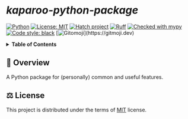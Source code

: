 # ***kaparoo-python-package***



<!-- [              MARKDOWN BADGES              ] -->

[![Python](https://img.shields.io/badge/python-3.10+-blue.svg)](https://www.python.org/downloads/)
[![License: MIT](https://img.shields.io/badge/License-MIT-yellow.svg)](https://opensource.org/licenses/MIT)
[![Hatch project](https://img.shields.io/badge/%F0%9F%A5%9A-Hatch-4051b5.svg)](https://github.com/pypa/hatch)
[![Ruff](https://img.shields.io/endpoint?url=https://raw.githubusercontent.com/charliermarsh/ruff/main/assets/badge/v2.json)](https://github.com/astral-sh/ruff)
[![Checked with mypy](https://www.mypy-lang.org/static/mypy_badge.svg)](https://mypy-lang.org/)
[![Code style: black](https://img.shields.io/badge/code%20style-black-000000.svg)](https://github.com/psf/black)
[![Gitomoji](https://img.shields.io/badge/gitmoji-%20😜%20😍-FFDD67.svg?style=flat-square")](https://gitmoji.dev)

<!-- [                    END                    ] -->



<!-- [             TABLE OF CONTENTS             ] -->

<details>
<summary><strong>Table of Contents</strong></summary>

- [***kaparoo-python-package***](#kaparoo-python-package)
  - [:wave: **Overview**](#wave-overview)
  - [:balance\_scale: **License**](#balance_scale-license)

</details>

<!-- [                    END                    ] -->



## :wave: **Overview**

A Python package for (personally) common and useful features.

## :balance_scale: **License**

This project is distributed under the terms of [MIT](./LICENSE) license.  